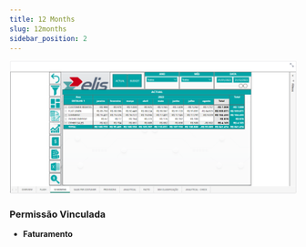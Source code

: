 ```yaml
---
title: 12 Months
slug: 12months
sidebar_position: 2
---
```


![Alt text](image-2.png)





### Permissão Vinculada

- **Faturamento**